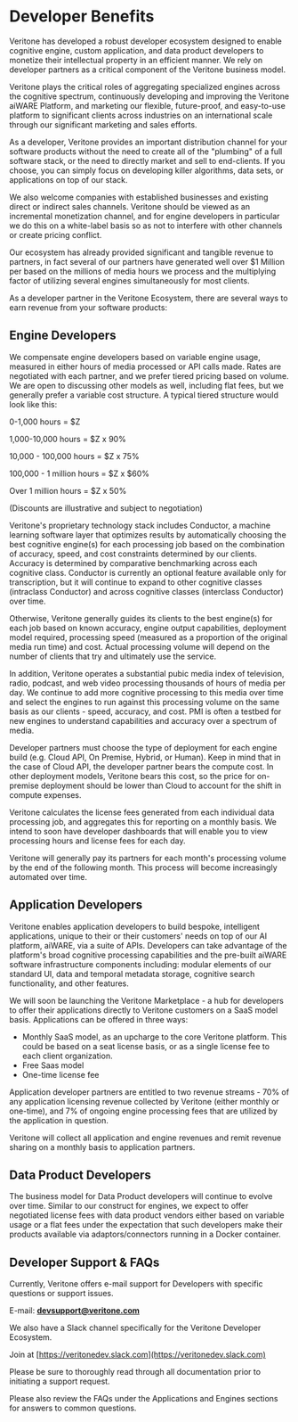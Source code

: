 # Developer Benefits

Veritone has developed a robust developer ecosystem designed to enable cognitive engine, custom application, and data product developers to monetize their intellectual property in an efficient manner.  We rely on developer partners as a critical component of the Veritone business model.

Veritone plays the critical roles of aggregating specialized engines across the cognitive spectrum, continuously developing and improving the Veritone aiWARE Platform, and marketing our flexible, future-proof, and easy-to-use platform to significant clients across industries on an international scale through our significant marketing and sales efforts.

As a developer, Veritone provides an important distribution channel for your software products without the need to create all of the "plumbing" of a full software stack, or the need to directly market and sell to end-clients.  If you choose, you can simply focus on developing killer algorithms, data sets, or applications on top of our stack.

We also welcome companies with established businesses and existing direct or indirect sales channels.  Veritone should be viewed as an incremental monetization channel, and for engine developers in particular we do this on a white-label basis so as not to interfere with other channels or create pricing conflict.

Our ecosystem has already provided significant and tangible revenue to partners, in fact several of our partners have generated well over $1 Million per based on the millions of media hours we process and the multiplying factor of utilizing several engines simultaneously for most clients.

As a developer partner in the Veritone Ecosystem, there are several ways to earn revenue from your software products:

## Engine Developers

We compensate engine developers based on variable engine usage, measured in either hours of media processed or API calls made.  Rates are negotiated with each partner, and we prefer tiered pricing based on volume.  We are open to discussing other models as well, including flat fees, but we generally prefer a variable cost structure.  A typical tiered structure would look like this:

0-1,000 hours = $Z

1,000-10,000 hours = $Z x 90%

10,000 - 100,000 hours = $Z x 75%

100,000 - 1 million hours = $Z x $60%

Over 1 million hours = $Z x 50%

(Discounts are illustrative and subject to negotiation)

Veritone's proprietary technology stack includes Conductor, a machine learning software layer that optimizes results by automatically choosing the best cognitive engine(s) for each processing job based on the combination of accuracy, speed, and cost constraints determined by our clients.  Accuracy is determined by comparative benchmarking across each cognitive class.  Conductor is currently an optional feature available only for transcription, but it will continue to expand to other cognitive classes (intraclass Conductor) and across cognitive classes (interclass Conductor) over time.

Otherwise, Veritone generally guides its clients to the best engine(s) for each job based on known accuracy, engine output capabilities, deployment model required, processing speed (measured as a proportion of the original media run time) and cost.  Actual processing volume will depend on the number of clients that try and ultimately use the service.

In addition, Veritone operates a substantial pubic media index of television, radio, podcast, and web video processing thousands of hours of media per day. We continue to add more cognitive processing to this media over time and select the engines to run against this processing volume on the same basis as our clients - speed, accuracy, and cost. PMI is often a testbed for new engines to understand capabilities and accuracy over a spectrum of media.

Developer partners must choose the type of deployment for each engine build (e.g. Cloud API, On Premise, Hybrid, or Human).  Keep in mind that in the case of Cloud API, the developer partner bears the compute cost. In other deployment models, Veritone bears this cost, so the price for on-premise deployment should be lower than Cloud to account for the shift in compute expenses.

Veritone calculates the license fees generated from each individual data processing job, and aggregates this for reporting on a monthly basis.  We intend to soon have developer dashboards that will enable you to view processing hours and license fees for each day.

Veritone will generally pay its partners for each month's processing volume by the end of the following month.  This process will become increasingly automated over time.

## Application Developers

Veritone enables application developers to build bespoke, intelligent applications, unique to their or their customers' needs on top of our AI platform, aiWARE, via a suite of APIs. Developers can take advantage of the platform's broad cognitive processing capabilities and the pre-built aiWARE software infrastructure components including: modular elements of our standard UI, data and temporal metadata storage, cognitive search functionality, and other features.

We will soon be launching the Veritone Marketplace - a hub for developers to offer their applications directly to Veritone customers on a SaaS model basis.  Applications can be offered in three ways:

- Monthly SaaS model, as an upcharge to the core Veritone platform. This could be based on a seat license basis, or as a single license fee to each client organization.
- Free Saas model
- One-time license fee

Application developer partners are entitled to two revenue streams - 70% of any application licensing revenue collected by Veritone (either monthly or one-time), and 7% of ongoing engine processing fees that are utilized by the application in question.

Veritone will collect all application and engine revenues and remit revenue sharing on a monthly basis to application partners.

## Data Product Developers

The business model for Data Product developers will continue to evolve over time.  Similar to our construct for engines, we expect to offer negotiated license fees with data product vendors either based on variable usage or a flat fees under the expectation that such developers make their products available via adaptors/connectors running in a Docker container.

## Developer Support & FAQs

Currently, Veritone offers e-mail support for Developers with specific questions or support issues.

E-mail: **[devsupport@veritone.com](mailto:devsupport@veritone.com)**

We also have a Slack channel specifically for the Veritone Developer Ecosystem.

Join at [https://veritonedev.slack.com](https://veritonedev.slack.com)

Please be sure to thoroughly read through all documentation prior to initiating a support request.

Please also review the FAQs under the Applications and Engines sections for answers to common questions.

